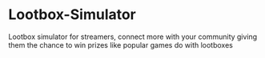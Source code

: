 # Lootbox-Simulator
Lootbox simulator for streamers, connect more with your community giving them the chance to win prizes like popular games do with lootboxes
